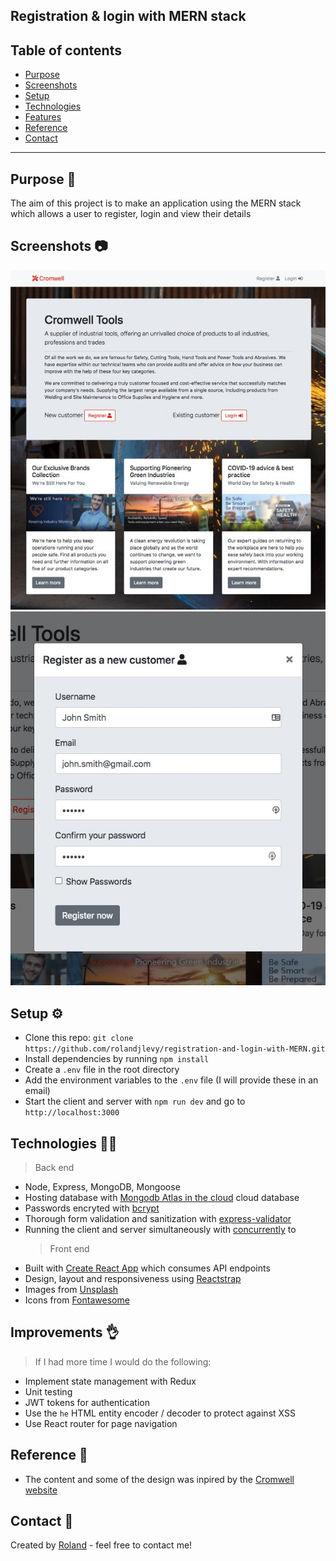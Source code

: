 ## Registration & login with MERN stack

## Table of contents

- [Purpose](#purpose-)
- [Screenshots](#screenshots-)
- [Setup](#setup-)
- [Technologies](#technologies-)
- [Features](#features-)
- [Reference](#reference-)
- [Contact](#contact-)

---

## Purpose 🎯

The aim of this project is to make an application using the MERN stack which allows a user to register, login and view their details

## Screenshots 📷

![homepage](./client/src/images/screen-grab-homepage.jpg)
![modal](./client/src/images/screen-grab-modal.jpg)

## Setup ⚙️

- Clone this repo: `git clone https://github.com/rolandjlevy/registration-and-login-with-MERN.git`
- Install dependencies by running `npm install`
- Create a `.env` file in the root directory
- Add the environment variables to the `.env` file (I will provide these in an email)
- Start the client and server with `npm run dev` and go to `http://localhost:3000`

## Technologies 👨‍💻

> Back end

- Node, Express, MongoDB, Mongoose
- Hosting database with [Mongodb Atlas in the cloud](https://www.mongodb.com/cloud/atlas) cloud database
- Passwords encryted with [bcrypt](https://www.npmjs.com/package/bcrypt)
- Thorough form validation and sanitization with [express-validator](https://express-validator.github.io/docs/)
- Running the client and server simultaneously with [concurrently](https://www.npmjs.com/package/concurrently) to
  > Front end
- Built with [Create React App](https://reactjs.org/docs/create-a-new-react-app.html) which consumes API endpoints
- Design, layout and responsiveness using [Reactstrap](https://reactstrap.github.io)
- Images from [Unsplash](https://unsplash.com/)
- Icons from [Fontawesome](https://fontawesome.com/how-to-use/on-the-web/using-with/react)

## Improvements 👌

> If I had more time I would do the following:

- Implement state management with Redux
- Unit testing
- JWT tokens for authentication
- Use the `he` HTML entity encoder / decoder to protect against XSS
- Use React router for page navigation

## Reference 📙

- The content and some of the design was inpired by the [Cromwell website](https://www.cromwell.co.uk)

## Contact 📧

Created by [Roland](https://rolandlevy.co.uk) - feel free to contact me!
